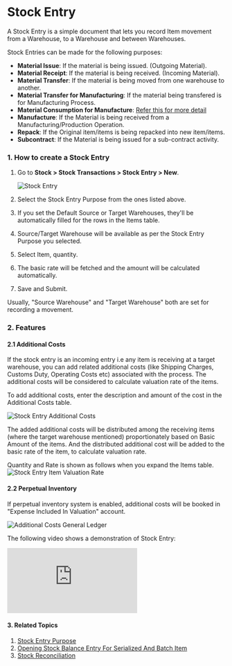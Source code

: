 <!-- add-breadcrumbs -->
# Stock Entry

A Stock Entry is a simple document that lets you record Item movement from a
Warehouse, to a Warehouse and between Warehouses.

Stock Entries can be made for the following purposes:

* **Material Issue**: If the material is being issued. (Outgoing Material).
* **Material Receipt**: If the material is being received. (Incoming Material).
* **Material Transfer**: If the material is being moved from one warehouse to another.
* **Material Transfer for Manufacturing**: If the material being transfered is for Manufacturing Process.
* **Material Consumption for Manufacture**: [Refer this for more detail](/docs/user/manual/en/manufacturing/articles/material_consumption)
* **Manufacture**: If the Material is being received from a Manufacturing/Production Operation.
* **Repack**: If the Original item/items is being repacked into new item/items.
* **Subcontract**: If the Material is being issued for a sub-contract activity.

### 1. How to create a Stock Entry
1. Go to **Stock > Stock Transactions > Stock Entry > New**.

    <img class="screenshot" alt="Stock Entry" src="{{docs_base_url}}/assets/img/stock/stock-entry.png">
1. Select the Stock Entry Purpose from the ones listed above.
1. If you set the Default Source or Target Warehouses, they'll be automatically filled for the rows in the Items table.
1. Source/Target Warehouse will be available as per the Stock Entry Purpose you selected.
1. Select Item, quantity.
1. The basic rate will be fetched and the amount will be calculated automatically.
1. Save and Submit.

Usually, "Source Warehouse" and "Target Warehouse" both are set for recording a movement.

### 2. Features

#### 2.1 Additional Costs

If the stock entry is an incoming entry i.e any item is receiving at a target warehouse, you can add related additional costs (like Shipping Charges, Customs Duty, Operating Costs etc) associated with the process. The additional costs will be considered to calculate valuation rate of the items.

To add additional costs, enter the description and amount of the cost in the Additional Costs table.

<img class="screenshot" alt="Stock Entry Additional Costs" src="{{docs_base_url}}/assets/img/stock/additional-costs-table.png">

The added additional costs will be distributed among the receiving items (where the target warehouse mentioned) proportionately based on Basic Amount of the items. And the distributed additional cost will be added to the basic rate of the item, to calculate valuation rate.

Quantity and Rate is shown as follows when you expand the Items table.
<img class="screenshot" alt="Stock Entry Item Valuation Rate" src="{{docs_base_url}}/assets/img/stock/stock-entry-item-valuation-rate.png">

#### 2.2 Perpetual Inventory

If perpetual inventory system is enabled, additional costs will be booked in "Expense Included In Valuation" account.

<img class="screenshot" alt="Additional Costs General Ledger" src="{{docs_base_url}}/assets/img/stock/additional-costs-general-ledger.png">

The following video shows a demonstration of Stock Entry:
<div class="embed-container">
    <iframe src="https://www.youtube.com/embed/Njt107hlY3I?rel=0" frameborder="0" allow="autoplay; encrypted-media" allowfullscreen>
    </iframe>
</div>

#### 3. Related Topics
1. [Stock Entry Purpose](/docs/user/manual/en/stock/articles/stock-entry-purpose)
1. [Opening Stock Balance Entry For Serialized And Batch Item](/docs/user/manual/en/stock/articles/opening-stock-balance-entry-for-serialized-and-batch-item)
1. [Stock Reconciliation](/docs/user/manual/en/setting-up/stock-reconciliation-for-non-serialized-item)

